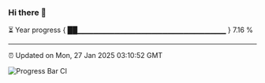 ### Hi there 👋

⏳ Year progress { ██▁▁▁▁▁▁▁▁▁▁▁▁▁▁▁▁▁▁▁▁▁▁▁▁▁▁▁▁ } 7.16 %

---

⏰ Updated on Mon, 27 Jan 2025 03:10:52 GMT

![Progress Bar CI](https://github.com/DhruviPatel157/GitHub-Actions-Demo/workflows/Progress%20Bar%20CI/badge.svg)
